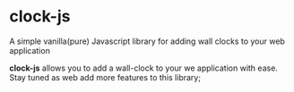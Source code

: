 # clock-js
A simple vanilla(pure) Javascript library for adding wall clocks to your web application

**clock-js** allows you to add a wall-clock to your we application with ease.
Stay tuned as web add more features to this library;
